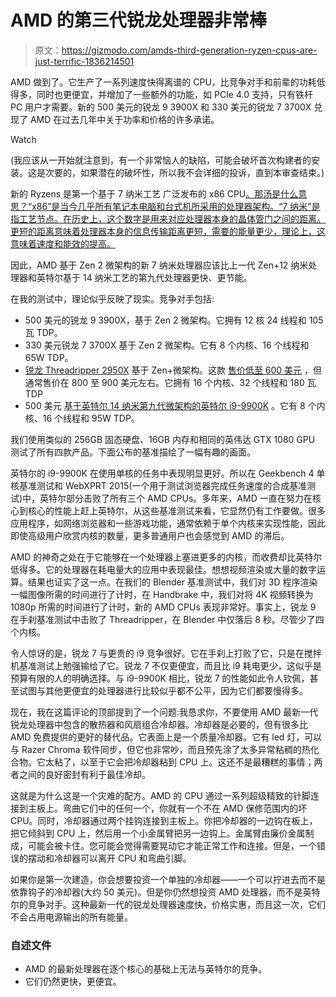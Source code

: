# AMD 的第三代锐龙处理器非常棒

> 原文：<https://gizmodo.com/amds-third-generation-ryzen-cpus-are-just-terrific-1836214501>

AMD 做到了。它生产了一系列速度快得离谱的 CPU，比竞争对手和前辈的功耗低得多，同时也更便宜，并增加了一些额外的功能，如 PCIe 4.0 支持，只有铁杆 PC 用户才需要。新的 500 美元的锐龙 9 3900X 和 330 美元的锐龙 7 3700X 兑现了 AMD 在过去几年中关于功率和价格的许多承诺。

Watch

(我应该从一开始就注意到，有一个非常恼人的缺陷，可能会破坏首次构建者的安装。这是次要的，如果潜在的破坏性，所以我不会详细的投诉，直到本审查结束。)

新的 Ryzens 是第一个基于 7 纳米工艺 广泛发布的 x86 CPU[。那汤是什么意思？“x86”是当今几乎所有笔记本电脑和台式机所采用的处理器架构。“7 纳米”是指工艺节点。在历史上，这个数字是用来对应处理器本身的晶体管门之间的距离。更短的距离意味着处理器本身的信息传输距离更短，需要的能量更少，理论上，这意味着速度和能效的提高。](https://gizmodo.com/amds-new-gpus-and-cpus-keep-the-pressure-on-the-intel-a-1835381601)

因此，AMD 基于 Zen 2 微架构的新 7 纳米处理器应该比上一代 Zen+12 纳米处理器和英特尔基于 14 纳米工艺的第九代处理器更快、更节能。

在我的测试中，理论似乎反映了现实。竞争对手包括:

*   500 美元的锐龙 9 3900X，基于 Zen 2 微架构。它拥有 12 核 24 线程和 105 瓦 TDP。
*   330 美元锐龙 7 3700X 基于 Zen 2 微架构。它有 8 个内核、16 个线程和 65W TDP。
*   [锐龙 Threadripper 2950X](https://gizmodo.com/amds-16-core-beast-quickly-creams-intels-but-you-might-1828292147) 基于 Zen+微架构。这款 [售价低至 600 美元](https://www.amd.com/en/products/cpu/amd-ryzen-threadripper-2950x) ，但通常售价在 800 至 900 美元左右。它拥有 16 个内核、32 个线程和 180 瓦 TDP
*   500 美元 [基于英特尔 14 纳米第九代微架构的英特尔 i9-9900K](https://gizmodo.com/intels-5ghz-i9-processor-is-incredible-for-hype-and-pre-1829850360) 。它有 8 个内核、16 个线程和 95W TDP。

我们使用类似的 256GB 固态硬盘、16GB 内存和相同的英伟达 GTX 1080 GPU 测试了所有四款产品。下面公布的基准描绘了一幅有趣的画面。

英特尔的 i9-9900K 在使用单核的任务中表现明显更好。所以在 Geekbench 4 单核基准测试和 WebXPRT 2015(一个用于测试浏览器完成任务速度的合成基准测试)中，英特尔部分击败了所有三个 AMD CPUs。多年来，AMD 一直在努力在核心到核心的性能上赶上英特尔，从这些基准测试来看，它显然仍有工作要做。很多应用程序，如网络浏览器和一些游戏功能，通常依赖于单个内核来实现性能，因此即使高级用户欣赏内核的数量，更多普通用户也会感觉到 AMD 的滞后。

AMD 的神奇之处在于它能够在一个处理器上塞进更多的内核，而收费却比英特尔低得多。它的处理器在耗电量大的应用中表现最佳。想想视频渲染或大量的数字运算。结果也证实了这一点。在我们的 Blender 基准测试中，我们对 3D 程序渲染一幅图像所需的时间进行了计时，在 Handbrake 中，我们对将 4K 视频转换为 1080p 所需的时间进行了计时，新的 AMD CPUs 表现非常好。事实上，锐龙 9 在手刹基准测试中击败了 Threadripper，在 Blender 中仅落后 8 秒。尽管少了四个内核。

令人惊讶的是，锐龙 7 与更贵的 i9 竞争很好。它在手刹上打败了它，只是在搅拌机基准测试上勉强输给了它。锐龙 7 不仅更便宜，而且比 i9 耗电更少，这似乎是预算有限的人的明确选择。与 i9-9900K 相比，锐龙 7 的性能如此令人钦佩，甚至试图与其他更便宜的处理器进行比较似乎都不公平，因为它们都要慢得多。

现在，我在这篇评论的顶部提到了一个问题:我恳求你，不要使用 AMD 最新一代锐龙处理器中包含的散热器和风扇组合冷却器。冷却器是必要的，但有很多比 AMD 免费提供的更好的替代品。它表面上是一个质量冷却器。它有 led 灯，可以与 Razer Chroma 软件同步，但它也非常吵，而且预先涂了太多异常粘稠的热化合物。它太粘了，以至于它会把冷却器粘到 CPU 上。这还不是最糟糕的事情；两者之间的良好密封有利于最佳冷却。

这就是为什么这是一个灾难的配方。AMD 的 CPU 通过一系列超级精致的针脚连接到主板上。弯曲它们中的任何一个，你就有一个不在 AMD 保修范围内的坏 CPU。同时，冷却器通过两个挂钩连接到主板上。你把冷却器的一边钩在板上，把它倾斜到 CPU 上，然后用一个小金属臂把另一边钩上。金属臂由廉价金属制成，可能会被卡住。您可能会觉得需要晃动它才能正常工作和连接。但是，一个错误的摆动和冷却器可以离开 CPU 和弯曲引脚。

如果你是第一次建造，你会想要投资一个单独的冷却器——一个可以拧进去而不是依靠钩子的冷却器(大约 50 美元)。但是你仍然想投资 AMD 处理器，而不是英特尔的竞争对手。这种最新一代的锐龙处理器速度快，价格实惠，而且这一次，它们不会占用电源输出的所有能量。

### 自述文件

*   AMD 的最新处理器在逐个核心的基础上无法与英特尔的竞争。
*   它们仍然更快，更便宜。